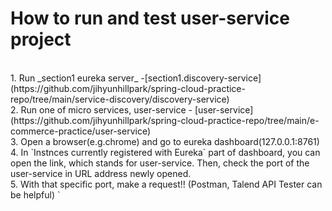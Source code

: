 # How to run and test user-service project
</br>
1. Run _section1 eureka server_ -[section1.discovery-service](https://github.com/jihyunhillpark/spring-cloud-practice-repo/tree/main/service-discovery/discovery-service)
</br>
2. Run one of micro services, user-service - [user-service](https://github.com/jihyunhillpark/spring-cloud-practice-repo/tree/main/e-commerce-practice/user-service)
</br>
3. Open a browser(e.g.chrome) and go to eureka dashboard(127.0.0.1:8761)
</br>
4. In `Instnces currently registered with Eureka` part of dashboard, you can open the link, which stands for user-service. Then, check the port of the user-service in URL address newly opened.  
</br>
5. With that specific port, make a request!! (Postman, Talend API Tester can be helpful)   
`
 
